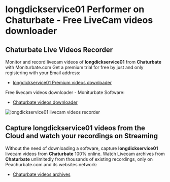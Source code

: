 # longdickservice01 Performer on Chaturbate - Free LiveCam videos downloader

## Chaturbate Live Videos Recorder

Monitor and record livecam videos of **longdickservice01** from **Chaturbate** with Moniturbate.com
Get a premium trial for free by just and only registering with your Email address:
* [longdickservice01 Premium videos downloader](https://moniturbate.com/request-demo-licence-key.html)

Free livecam videos downloader - Moniturbate Software:
* [Chaturbate videos downloader](https://moniturbate.com/moniturbate-download-software.html)

![longdickservice01 livecam videos recorder](https://peachurnet.com/templates/moniturbate-software.png)


## Capture longdickservice01 videos from the Cloud and watch your recordings on Streaming

Without the need of downloading a software, capture **longdickservice01** livecam videos from **Chaturbate** 100% online.
Watch Livecam archives from **Chaturbate** unlimitedly from thousands of existing recordings, only on Peachurbate.com and its websites network:
* [Chaturbate videos archives](https://peachurnet.com/)